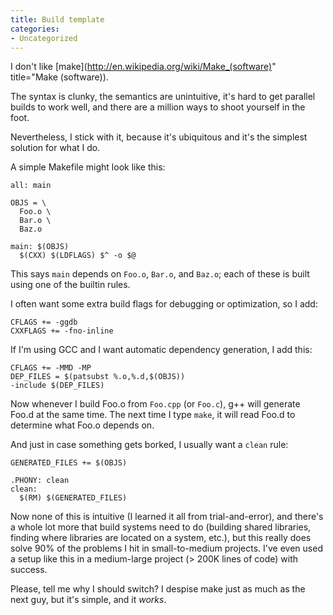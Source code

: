 ```yaml
---
title: Build template
categories:
- Uncategorized
---
```

I don't like [make](http://en.wikipedia.org/wiki/Make_(software)" title="Make (software)).

The syntax is clunky, the semantics are unintuitive, it's hard to get parallel builds to work well, and there are a million ways to shoot yourself in the foot.

Nevertheless, I stick with it, because it's ubiquitous and it's the simplest solution for what I do.

A simple Makefile might look like this:

```make
all: main

OBJS = \
  Foo.o \
  Bar.o \
  Baz.o

main: $(OBJS)
  $(CXX) $(LDFLAGS) $^ -o $@
```

This says `main` depends on `Foo.o`, `Bar.o`, and `Baz.o`; each of these is built using one of the builtin rules.

I often want some extra build flags for debugging or optimization, so I add:

```make
CFLAGS += -ggdb
CXXFLAGS += -fno-inline
```

If I'm using GCC and I want automatic dependency generation, I add this:

```make
CFLAGS += -MMD -MP
DEP_FILES = $(patsubst %.o,%.d,$(OBJS))
-include $(DEP_FILES)
```

Now whenever I build Foo.o from `Foo.cpp` (or `Foo.c`), g++ will generate Foo.d at the same time.  The next time I type `make`, it will read Foo.d to determine what Foo.o depends on.

And just in case something gets borked, I usually want a `clean` rule:

```make
GENERATED_FILES += $(OBJS)

.PHONY: clean
clean:
  $(RM) $(GENERATED_FILES)
```

Now none of this is intuitive (I learned it all from trial-and-error), and there's a whole lot more that build systems need to do (building shared libraries, finding where libraries are located on a system, etc.), but this really does solve 90% of the problems I hit in small-to-medium projects.  I've even used a setup like this in a medium-large project (> 200K lines of code) with success.

Please, tell me why I should switch?  I despise make just as much as the next guy, but it's simple, and it _works_.

